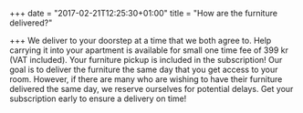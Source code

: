 +++
date = "2017-02-21T12:25:30+01:00"
title = "How are the furniture delivered?"

+++
We deliver to your doorstep at a time that we both agree to. Help carrying it into your apartment is available for small one time fee of 399 kr (VAT included). Your furniture pickup is included in the subscription! Our goal is to deliver the furniture the same day that you get access to your room. However, if there are many who are wishing to have their furniture delivered the same day, we reserve ourselves for potential delays. Get your subscription early to ensure a delivery on time!